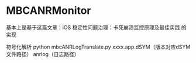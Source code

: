 # MBCANRMonitor

基本上是基于这篇文章：iOS 稳定性问题治理：卡死崩溃监控原理及最佳实践 的实现

符号化解析
python mbcANRLogTranslate.py xxxx.app.dSYM（版本对应dSYM文件路径） anrlog（日志路径）

